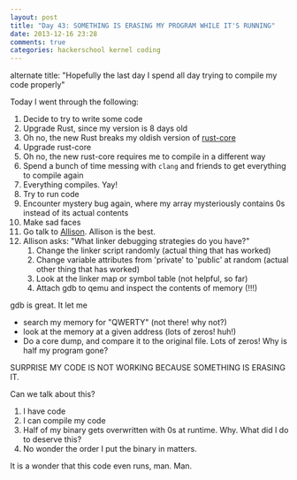 ```yaml
---
layout: post
title: "Day 43: SOMETHING IS ERASING MY PROGRAM WHILE IT'S RUNNING"
date: 2013-12-16 23:28
comments: true
categories: hackerschool kernel coding
---
```


alternate title: "Hopefully the last day I spend all day trying to
compile my code properly"

Today I went through the following:

1. Decide to try to write some code
1. Upgrade Rust, since my version is 8 days old
1. Oh no, the new Rust breaks my oldish version of [rust-core](http://github.com/thestinger/rust-core)
1. Upgrade rust-core
1. Oh no, the new rust-core requires me to compile in a different way
1. Spend a bunch of time messing with `clang` and friends to get
   everything to compile again
1. Everything compiles. Yay!
1. Try to run code
1. Encounter mystery bug again, where my array mysteriously contains
   0s instead of its actual contents
1. Make sad faces
1. Go talk to [Allison](http://akaptur.github.io). Allison is the best.
1. Allison asks: "What linker debugging strategies do you have?"
   1. Change the linker script randomly (actual thing that has worked)
   1. Change variable attributes from 'private' to 'public' at random
      (actual other thing that has worked)
   1. Look at the linker map or symbol table (not helpful, so far)
   1. Attach gdb to qemu and inspect the contents of memory (!!!)

gdb is great. It let me

* search my memory for "QWERTY" (not there! why not?)
* look at the memory at a given address (lots of zeros! huh!)
* Do a core dump, and compare it to the original file. Lots of zeros!
  Why is half my program gone?

SURPRISE MY CODE IS NOT WORKING BECAUSE SOMETHING IS ERASING IT.

Can we talk about this?

1. I have code
1. I can compile my code
1. Half of my binary gets overwritten with 0s at runtime. Why. What
   did I do to deserve this?
1. No wonder the order I put the binary in matters.

It is a wonder that this code even runs, man. Man.
